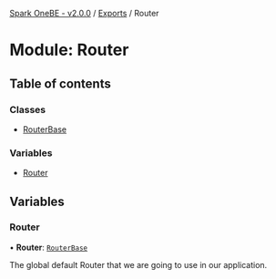 [Spark OneBE - v2.0.0](../README.md) / [Exports](../modules.md) / Router

# Module: Router

## Table of contents

### Classes

- [RouterBase](../classes/Router.RouterBase.md)

### Variables

- [Router](Router.md#router)

## Variables

### Router

• **Router**: [`RouterBase`](../classes/Router.RouterBase.md)

The global default Router that we are going to use in our application.
